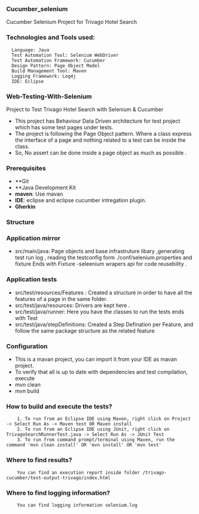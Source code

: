 ### Cucumber_selenium
Cucumber Selenium Project for Trivago Hotel Search

### Technologies and Tools used:

      Language: Java
      Test Automation Tool: Selenium WebDriver
      Test Automation Framework: Cucumber
      Design Pattern: Page Object Model
      Build Management Tool: Maven
      Logging Framework: Log4j
      IDE: Eclipse


### Web-Testing-With-Selenium
Project to Test Trivago Hotel Search with Selenium & Cucumber

* This project has Behaviour Data Driven architecture for test project which has some test pages under tests.
* The project is following the Page Object pattern. Where a class express the interface of a page and nothing related to a test can be inside the class. 
* So, No assert can be done inside a page object as much as possible . 
    
### Prerequisites
* **Git
* **Java Development Kit
* **maven**: Use mavan 
* **IDE**: eclipse and eclipse cucumber intregation plugin.
* **Gherkin**

### Structure

### Application mirror
* src/main/java: Page objects and base infrastruture libary ,generating test run log , reading the testconfig form ./conf/selenium.properties and fixture Ends with Fixture -seleenium wrapers api for code reusebility .

### Application tests

* src/test/resources/Features : Created a structure in order to have all the features of a page in the same folder.
* src/test/java/resources: Drivers are kept here .
* src/test/java/runner:  Here you have the classes to run the tests ends with Test
* src/test/java/stepDefinitions: Created a Step Defination per Feature, and follow the same package structure as the related feature
  
### Configuration
* This is a mavan project, you can import it from your  IDE as mavan project.
* To verify that all is up to date with dependencies and test compilation, execute 
* mvn clean 
* mvn build 


### How to build and execute the tests?
        1. To run from an Eclipse IDE using Maven, right click on Project -> Select Run As -> Maven test OR Maven install
        2. To run from an Eclipse IDE using JUnit, right click on TrivagoSearchRunnerTest.java -> Select Run As -> JUnit Test
        3. To run from command prompt/terminal using Maven, run the command 'mvn clean install' OR 'mvn install' OR 'mvn test' 

 
### Where to find results?
        You can find an execution report inside folder /trivago-cucumber/test-output-trivago/index.html
               
### Where to find logging information?
        You can find logging information selenium.log



